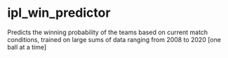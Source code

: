 # ipl_win_predictor
Predicts the winning probability of the teams based on current match conditions, trained on large sums of data ranging from 2008 to 2020 [one ball at a time]
